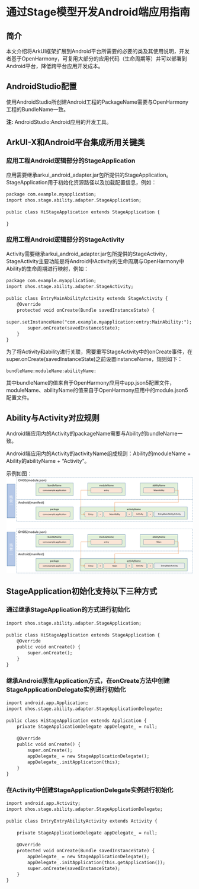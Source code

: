 # 通过Stage模型开发Android端应用指南

## 简介

本文介绍将ArkUI框架扩展到Android平台所需要的必要的类及其使用说明，开发者基于OpenHarmony，可复用大部分的应用代码（生命周期等）并可以部署到Android平台，降低跨平台应用开发成本。

## AndroidStudio配置

使用AndroidStudio所创建Android工程的PackageName需要与OpenHarmony工程的BundleName一致。

**注:** AndroidStudio:Android应用的开发工具。

## ArkUI-X和Android平台集成所用关键类

### 应用工程Android逻辑部分的StageApplication

应用需要继承arkui_android_adapter.jar包所提供的StageApplication。StageApplication用于初始化资源路径以及加载配置信息，例如：

```
package com.example.myapplication;
import ohos.stage.ability.adapter.StageApplication;

public class HiStageApplication extends StageApplication {

}
```

### 应用工程Android逻辑部分的StageActivity

Activity需要继承arkui_android_adapter.jar包所提供的StageActivity，StageActivity主要功能是将Android中Activity的生命周期与OpenHarmony中Ability的生命周期进行映射，例如：

```
package com.example.myapplication;
import ohos.stage.ability.adapter.StageActivity;

public class EntryMainAbilityActivity extends StageActivity {
    @Override
    protected void onCreate(Bundle savedInstanceState) {
        super.setInstanceName("com.example.myapplication:entry:MainAbility:");
        super.onCreate(savedInstanceState);
    }
}
```

为了将Activity和ability进行关联，需要重写StageActivity中的onCreate事件，在super.onCreate(savedInstanceState)之前设置instanceName，规则如下：

```
bundleName:moduleName:abilityName:
```

其中bundleName的值来自于OpenHarmony应用中app.json5配置文件，moduleName、abilityName的值来自于OpenHarmony应用中的module.json5配置文件。

## Ability与Activity对应规则

Android端应用内的Activity的packageName需要与Ability的bundleName一致。

Android端应用内的Activity的activityName组成规则：Ability的moduleName + Ability的abilityName + “Activity”。

示例如图：
  ![stage_android](figures/stage_android.png)

## StageApplication初始化支持以下三种方式

### 通过继承StageApplication的方式进行初始化

```
import ohos.stage.ability.adapter.StageApplication;

public class HiStageApplication extends StageApplication {
    @Override
    public void onCreate() {
        super.onCreate();
    }
}
```

### 继承Android原生Application方式，在onCreate方法中创建StageApplicationDelegate实例进行初始化

```
import android.app.Application;
import ohos.stage.ability.adapter.StageApplicationDelegate;

public class HiStageApplication extends Application {
    private StageApplicationDelegate appDelegate_ = null;

    @Override
    public void onCreate() {
        super.onCreate();
        appDelegate_ = new StageApplicationDelegate();
        appDelegate_.initApplication(this);
    }
}
```

### 在Activity中创建StageApplicationDelegate实例进行初始化

```
import android.app.Activity;
import ohos.stage.ability.adapter.StageApplicationDelegate;

public class EntryEntryAbilityActivity extends Activity {

    private StageApplicationDelegate appDelegate_ = null;

    @Override
    protected void onCreate(Bundle savedInstanceState) {
        appDelegate_ = new StageApplicationDelegate();
        appDelegate_.initApplication(this.getApplication());
        super.onCreate(savedInstanceState);
    }
}
```
